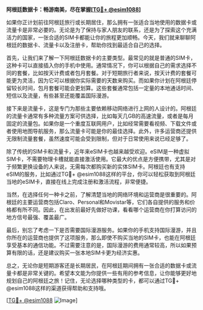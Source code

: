 **阿根廷数据卡：畅游南美，尽在掌握[[TG💪+ @esim1088](https://t.me/s/esim1088)]**

如果你正计划前往阿根廷旅行或长期居住，那么拥有一张适合当地使用的数据卡或流量卡是非常必要的。无论是为了保持与家人朋友的联系，还是为了探索这个充满活力的国家，一张合适的SIM卡都能让你的旅程更加顺畅。今天，我们就来聊聊阿根廷的数据卡、流量卡以及注册卡，帮助你找到最适合自己的选择。

首先，让我们来了解一下阿根廷数据卡的主要类型。最常见的就是普通的SIM卡，这种卡可以直接插入你的手机中使用。通常情况下，你可以根据自己的需求选择不同的套餐，比如按天计费或者包月套餐。对于短期旅行者来说，按天计费的套餐可能更为灵活，因为它可以根据你实际需要的天数来购买。而如果你计划在阿根廷停留较长时间，包月套餐可能会更划算。这些套餐通常包括一定量的本地通话时间、短信以及流量，有些甚至还能覆盖国际漫游。

接下来是流量卡，这是专门为那些主要依赖移动网络进行上网的人设计的。阿根廷的流量卡通常有多种流量方案可供选择，比如每天几GB的高速流量，或者是每月固定的流量包。如果你是一个重度互联网用户，比如经常需要看视频、下载文件或者使用地图导航服务，那么流量卡可能是你的最佳选择。此外，许多运营商还提供无限制流量套餐，虽然速度可能会受到限制，但对于日常使用来说已经足够了。

除了传统的SIM卡和流量卡，近年来eSIM卡也越来越受欢迎。eSIM是一种虚拟SIM卡，不需要物理卡槽就能直接激活使用。它最大的优点是方便携带，尤其是对于频繁更换设备的人来说，无需每次都购买新的实体SIM卡。阿根廷也有支持eSIM的服务，比如通过TG💪+ @esim1088这样的平台，你可以轻松获取到阿根廷当地的eSIM卡，直接在线上完成注册和激活流程，非常便捷。

当然，在选择任何一种卡之前，了解清楚当地的网络环境和运营商是很重要的。阿根廷的主要运营商包括Claro、Personal和Movistar等，它们各自提供的服务和价格都有所不同。因此，在出发前最好先做好功课，看看哪个运营商在你打算访问的地方信号最强、覆盖最广。

最后，别忘了考虑一下是否需要国际漫游服务。如果你的手机支持国际漫游，并且你所在的运营商也提供了这项服务，那么即使不购买当地的SIM卡，也能在阿根廷享受基本的通信功能。不过需要注意的是，国际漫游的费用通常较高，所以如果预算有限的话，还是建议购买一张本地SIM卡更为经济实惠。

总之，无论你是短期游客还是长期居民，在阿根廷期间拥有一张合适的数据卡或流量卡都是非常关键的。希望本文能为你提供一些有用的参考信息，让你能够更好地规划自己的阿根廷之旅！记住，无论选择哪种类型的卡，都可以通过TG💪+ @esim1088这样的渠道获得帮助和支持哦。

[[TG💪+ @esim1088](https://t.me/s/esim1088) ![Image](https://i.postimg.cc/4NQfJmqS/Snipaste-2025-05-13-00-14-12.png)]